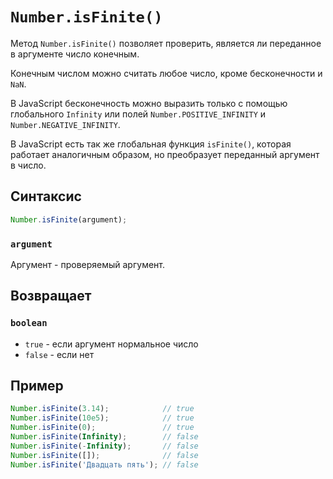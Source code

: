 # `Number.isFinite()`

Метод `Number.isFinite()` позволяет проверить, является ли переданное в аргументе число конечным.

Конечным числом можно считать любое число, кроме бесконечности и `NaN`.

В JavaScript бесконечность можно выразить только с помощью глобального `Infinity` или полей `Number.POSITIVE_INFINITY` и `Number.NEGATIVE_INFINITY`.

В JavaScript есть так же глобальная функция `isFinite()`, которая работает аналогичным образом, но преобразует переданный аргумент в число.

## Синтаксис

```js
Number.isFinite(argument);
```

### `argument`

Аргумент - проверяемый аргумент.

## Возвращает

### `boolean`

- `true` - если аргумент нормальное число
- `false` - если нет

## Пример

```js
Number.isFinite(3.14);            // true
Number.isFinite(10e5);            // true
Number.isFinite(0);               // true
Number.isFinite(Infinity);        // false
Number.isFinite(-Infinity);       // false
Number.isFinite([]);              // false
Number.isFinite('Двадцать пять'); // false
```
